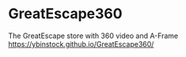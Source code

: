 # GreatEscape360
The GreatEscape store with 360 video and A-Frame
https://ybinstock.github.io/GreatEscape360/
